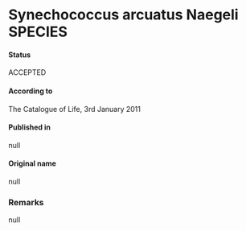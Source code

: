 # Synechococcus arcuatus Naegeli SPECIES

#### Status
ACCEPTED

#### According to
The Catalogue of Life, 3rd January 2011

#### Published in
null

#### Original name
null

### Remarks
null